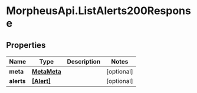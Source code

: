 # MorpheusApi.ListAlerts200Response

## Properties

Name | Type | Description | Notes
------------ | ------------- | ------------- | -------------
**meta** | [**MetaMeta**](MetaMeta.md) |  | [optional] 
**alerts** | [**[Alert]**](Alert.md) |  | [optional] 


